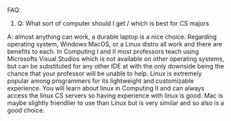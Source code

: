 FAQ:

1. Q: What sort of computer should I get / which is best for CS majors

A: almost anything can work, a durable laptop is a nice choice. Regarding operating system, Windows MacOS, or a Linux distro all work and there are benefits to each. In Computing I and II
most professors teach using Microsofts Visual Studios which is not available on other operating systems, but can be substituted for any other IDE at with the only downside being the chance
that your professor will be unable to help. Linux is extremely popular among programmers for its lightweight and customizable experience. You will learn about linux in Computing II and can always
access the linux CS servers so having experience with linux is good. Mac is maybe slightly friendlier to use than Linux but is very similar and so also is a good choice.
